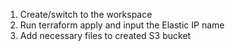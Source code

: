 1. Create/switch to the workspace
2. Run terraform apply and input the Elastic IP name
3. Add necessary files to created S3 bucket